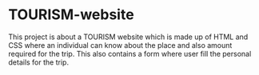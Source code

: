 # TOURISM-website
This project is about a TOURISM website which is made up of HTML and CSS where an individual can know about the place and also amount required for the trip. This also contains a form where user fill the personal details for the trip.
